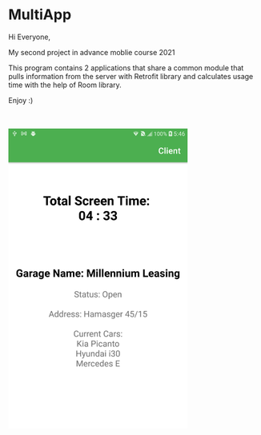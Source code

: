 # MultiApp

Hi Everyone,

My second project in advance moblie course 2021

This program contains 2 applications that share a common module that pulls information from the server with Retrofit 
library and calculates usage time with the help of Room library.

Enjoy :)


<br><br>
<img src = "https://github.com/AvrahamRada/MultiApp/blob/master/client.png" height = 600>
